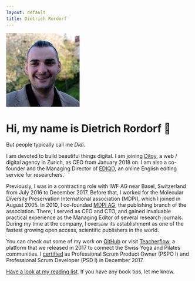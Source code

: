 ```yaml
---
layout: default
title: Dietrich Rordorf
---
```

<p class="lead">
    <img src="/assets/dr.jpg" alt="Dietrich Rordorf">
</p>

# Hi, my name is Dietrich Rordorf  👋

But people typically call me *Didi*.

I am devoted to build beautiful things digital. I am joining [Ditoy](https://www.ditoy.com/), a web / digital agency in
Zurich, as CEO from January 2018 on. I am also a co-founder and the Managing Director of [EDIQO](https://www.ediqo.com),
an online English editing service for researchers.

Previously, I was in a contracting role with IWF AG near Basel, Switzerland from July 2016 to December 2017. Before that,
I worked for the Molecular Diversity Preservation International association (MDPI), which I joined in August 2005. In 2010,
I co-founded [MDPI AG](http://www.mdpi.com), the publishing branch of the association. There, I served as CEO and CTO, and
gained invaluable practical experience as the Managing Editor of several research journals. During my time at the company,
I oversaw its establishment as one of the fastest growing open access, scientific publishers in the
world.

You can check out some of my work on [GitHub](https://github.com/rordi/) or visit [Teacherflow](https://www.teacherflow.ch),
a platform that we released in 2017 to connect the Swiss Yoga and Pilates communities. I [certified](https://www.scrum.org/user/298081)
as Professional Scrum Product Owner (PSPO I) and Professional Scrum Developer (PSD I) in December 2017.

[Have a look at my reading list](./reading-list.html). If you have any book tips, let me know.